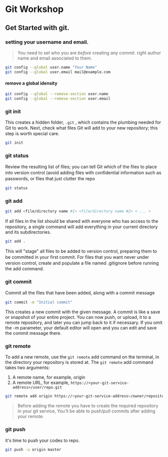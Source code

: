# Git Workshop


## Get Started with git.

### setting your username and email.

>You need to set who you are *before* creating any commit.
right author name and email associated to them.

```bash
git config --global user.name "Your Name"
git config --global user.email mail@example.com
```
#### remove a global idensity

```bash
git config --global --remove-section user.name
git config --global --remove-section user.email
```

### git init

This creates a hidden folder, `.git` , which contains the plumbing needed for Git to work.
Next, check what ﬁles Git will add to your new repository; this step is worth special care.

```bash
git init

```

### git status

Review the resulting list of ﬁles; you can tell Git which of the ﬁles to place into version control (avoid adding ﬁles
with conﬁdential information such as passwords, or ﬁles that just clutter the repo

```bash
git status
```

### git add
```bash
git add <file/directory name #1> <file/directory name #2> < ... >
```
If all ﬁles in the list should be shared with everyone who has access to the repository, a single command will add
everything in your current directory and its subdirectories.

```bash
git add .
```

This will "stage" all ﬁles to be added to version control, preparing them to be committed in your ﬁrst commit.
For ﬁles that you want never under version control, create and populate a ﬁle named .gitignore before running
the add command.

### git commit

Commit all the ﬁles that have been added, along with a commit message

```bash
git commit -m "Initial commit"
```
This creates a new commit with the given message. A commit is like a save or snapshot of your entire project. You
can now push, or upload, it to a remote repository, and later you can jump back to it if necessary.
If you omit the -m parameter, your default editor will open and you can edit and save the commit message there.

### git remote

To add a new remote, use the `git remote` add command on the terminal, in the directory your repository is stored
at.
The `git remote` add command takes two arguments:

1. A remote name, for example, origin
2. A remote URL, for example, `https://<your-git-service-address>/user/repo.git`

```bash
git remote add origin https://<your-git-service-address>/owner/repository.git
```
>Before adding the remote you have to create the required repository in your git service, You'll be able to
push/pull commits after adding your remote.

### git push
it's time to push your codes to repo.

```bash
git push -u origin master
```


